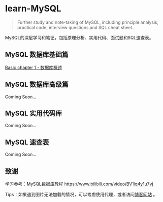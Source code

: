 # learn-MySQL
> Further study and note-taking of MySQL, including principle analysis, practical code, interview questions and SQL cheat sheet.

MySQL的深层学习和笔记，包括原理分析、实用代码、面试题和SQL速查表。

## MySQL 数据库基础篇

[Basic chapter 1 - 数据库概述](https://github.com/timerring/learn-MySQL/blob/main/Basic%20chapter%201-Database%20Overview.md)





## MySQL 数据库高级篇

Coming Soon...



## MySQL 实用代码库

Coming Soon...



## MySQL 速查表

Coming Soon...



## 致谢

学习参考：MySQL数据库教程 https://www.bilibili.com/video/BV1iq4y1u7vj



Tips：如果遇到图片无法加载的情况，可以考虑使用代理，或者访问[博客网站](https://blog.csdn.net/m0_52316372/category_12173728.html) 。
